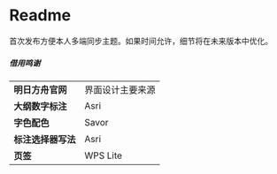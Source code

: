 # Readme

首次发布方便本人多端同步主题。如果时间允许，细节将在未来版本中优化。

##### 借用鸣谢

|             |          |
| ----------- | -------- |
| **明日方舟官网**  | 界面设计主要来源 |
| **大纲数字标注**  | Asri     |
| **字色配色**    | Savor    |
| **标注选择器写法** | Asri     |
| **页签**      | WPS Lite |

